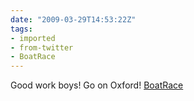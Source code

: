 ```yaml
---
date: "2009-03-29T14:53:22Z"
tags:
- imported
- from-twitter
- BoatRace
---
```

Good work boys! Go on Oxford! [BoatRace](/tags/boatrace)
